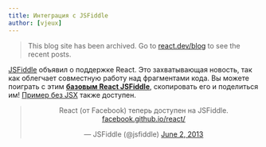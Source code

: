 ```yaml
---
title: Интеграция с JSFiddle
author: [vjeux]
---
```


<div class="scary">

> This blog site has been archived. Go to [react.dev/blog](https://react.dev/blog) to see the recent posts.

</div>

[JSFiddle](https://jsfiddle.net) объявил о поддержке React. Это захватывающая новость, так как облегчает совместную работу над фрагментами кода. Вы можете поиграть с этим **[базовым React JSFiddle](http://jsfiddle.net/vjeux/kb3gN/)**, скопировать его и поделиться им! [Пример без JSX](http://jsfiddle.net/vjeux/VkebS/) также доступен.

<blockquote class="twitter-tweet" align="center"><p>React (от Facebook) теперь доступен на JSFiddle. <a href="http://t.co/wNQf9JPv5u" title="http://facebook.github.io/react/">facebook.github.io/react/</a></p>&mdash; JSFiddle (@jsfiddle) <a href="https://twitter.com/jsfiddle/status/341114115781177344">June 2, 2013</a></blockquote>
